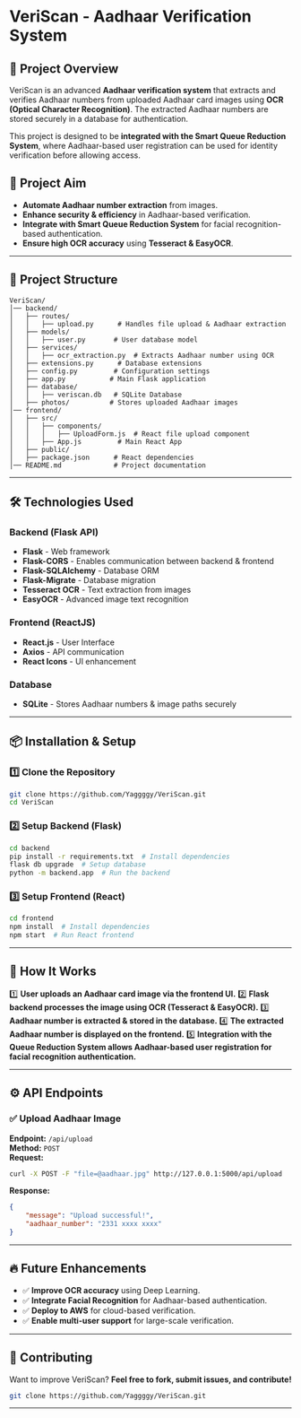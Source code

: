 # VeriScan - Aadhaar Verification System

## 📌 Project Overview

VeriScan is an advanced **Aadhaar verification system** that extracts and verifies Aadhaar numbers from uploaded Aadhaar card images using **OCR (Optical Character Recognition)**. The extracted Aadhaar numbers are stored securely in a database for authentication.

This project is designed to be **integrated with the Smart Queue Reduction System**, where Aadhaar-based user registration can be used for identity verification before allowing access.

## 🎯 Project Aim

- **Automate Aadhaar number extraction** from images.
- **Enhance security & efficiency** in Aadhaar-based verification.
- **Integrate with Smart Queue Reduction System** for facial recognition-based authentication.
- **Ensure high OCR accuracy** using **Tesseract & EasyOCR**.

---

## 📂 Project Structure

```
VeriScan/
│── backend/
│   ├── routes/
│   │   ├── upload.py      # Handles file upload & Aadhaar extraction
│   ├── models/
│   │   ├── user.py       # User database model
│   ├── services/
│   │   ├── ocr_extraction.py  # Extracts Aadhaar number using OCR
│   ├── extensions.py      # Database extensions
│   ├── config.py         # Configuration settings
│   ├── app.py           # Main Flask application
│   ├── database/
│   │   ├── veriscan.db   # SQLite Database
│   ├── photos/          # Stores uploaded Aadhaar images
│── frontend/
│   ├── src/
│   │   ├── components/
│   │   │   ├── UploadForm.js  # React file upload component
│   │   ├── App.js         # Main React App
│   ├── public/
│   ├── package.json      # React dependencies
│── README.md             # Project documentation
```

---

## 🛠️ Technologies Used

### **Backend (Flask API)**

- **Flask** - Web framework
- **Flask-CORS** - Enables communication between backend & frontend
- **Flask-SQLAlchemy** - Database ORM
- **Flask-Migrate** - Database migration
- **Tesseract OCR** - Text extraction from images
- **EasyOCR** - Advanced image text recognition

### **Frontend (ReactJS)**

- **React.js** - User Interface
- **Axios** - API communication
- **React Icons** - UI enhancement

### **Database**

- **SQLite** - Stores Aadhaar numbers & image paths securely

---

## 📦 Installation & Setup

### **1️⃣ Clone the Repository**

```bash
git clone https://github.com/Yaggggy/VeriScan.git
cd VeriScan
```

### **2️⃣ Setup Backend (Flask)**

```bash
cd backend
pip install -r requirements.txt  # Install dependencies
flask db upgrade  # Setup database
python -m backend.app  # Run the backend
```

### **3️⃣ Setup Frontend (React)**

```bash
cd frontend
npm install  # Install dependencies
npm start  # Run React frontend
```

---

## 🚀 How It Works

1️⃣ **User uploads an Aadhaar card image via the frontend UI.**
2️⃣ **Flask backend processes the image using OCR (Tesseract & EasyOCR).**
3️⃣ **Aadhaar number is extracted & stored in the database.**
4️⃣ **The extracted Aadhaar number is displayed on the frontend.**
5️⃣ **Integration with the Queue Reduction System allows Aadhaar-based user registration for facial recognition authentication.**

---

## ⚙️ API Endpoints

### ✅ **Upload Aadhaar Image**

**Endpoint:** `/api/upload`\
**Method:** `POST`\
**Request:**

```bash
curl -X POST -F "file=@aadhaar.jpg" http://127.0.0.1:5000/api/upload
```

**Response:**

```json
{
    "message": "Upload successful!",
    "aadhaar_number": "2331 xxxx xxxx"
}
```

---

## 🔥 Future Enhancements

- ✅ **Improve OCR accuracy** using Deep Learning.
- ✅ **Integrate Facial Recognition** for Aadhaar-based authentication.
- ✅ **Deploy to AWS** for cloud-based verification.
- ✅ **Enable multi-user support** for large-scale verification.

---

## 🤝 Contributing

Want to improve VeriScan? **Feel free to fork, submit issues, and contribute!**

```bash
git clone https://github.com/Yaggggy/VeriScan.git
```

---

##

